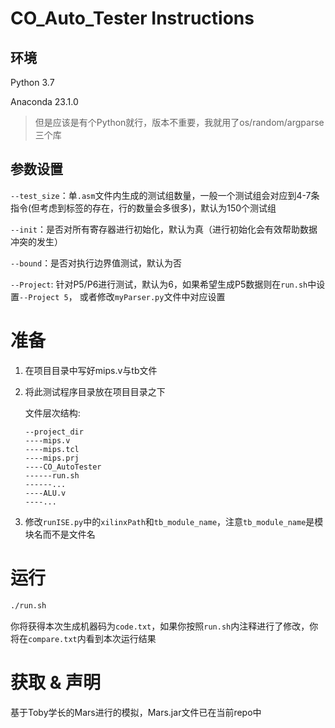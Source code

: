 # CO_Auto_Tester Instructions
## 环境
Python 3.7

Anaconda 23.1.0
> 但是应该是有个Python就行，版本不重要，我就用了os/random/argparse三个库

## 参数设置
`--test_size`：单`.asm`文件内生成的测试组数量，一般一个测试组会对应到4-7条指令(但考虑到标签的存在，行的数量会多很多)，默认为150个测试组

`--init`：是否对所有寄存器进行初始化，默认为真（进行初始化会有效帮助数据冲突的发生）

`--bound`：是否对执行边界值测试，默认为否

`--Project`: 针对P5/P6进行测试，默认为6，如果希望生成P5数据则在`run.sh`中设置`--Project 5`，
或者修改`myParser.py`文件中对应设置

# 准备
1. 在项目目录中写好mips.v与tb文件

2. 将此测试程序目录放在项目目录之下

    文件层次结构:
    ```
    --project_dir
    ----mips.v
    ----mips.tcl
    ----mips.prj
    ----CO_AutoTester
    ------run.sh
    ------...
    ----ALU.v
    ----...
    ```

3. 修改`runISE.py`中的`xilinxPath`和`tb_module_name`，注意`tb_module_name`是模块名而不是文件名

# 运行
```.bash
./run.sh
```
你将获得本次生成机器码为`code.txt`，如果你按照`run.sh`内注释进行了修改，你将在`compare.txt`内看到本次运行结果

# 获取 & 声明
基于Toby学长的Mars进行的模拟，Mars.jar文件已在当前repo中